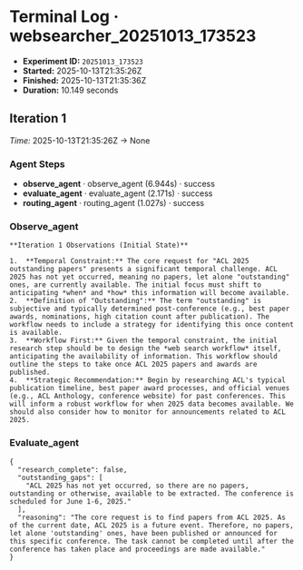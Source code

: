 # Terminal Log · websearcher_20251013_173523

- **Experiment ID:** `20251013_173523`
- **Started:** 2025-10-13T21:35:26Z
- **Finished:** 2025-10-13T21:35:36Z
- **Duration:** 10.149 seconds

## Iteration 1
*Time:* 2025-10-13T21:35:26Z → None

### Agent Steps
- **observe_agent** · observe_agent (6.944s) · success
- **evaluate_agent** · evaluate_agent (2.171s) · success
- **routing_agent** · routing_agent (1.027s) · success

### Observe_agent

```
**Iteration 1 Observations (Initial State)**

1.  **Temporal Constraint:** The core request for "ACL 2025 outstanding papers" presents a significant temporal challenge. ACL 2025 has not yet occurred, meaning no papers, let alone "outstanding" ones, are currently available. The initial focus must shift to anticipating *when* and *how* this information will become available.
2.  **Definition of "Outstanding":** The term "outstanding" is subjective and typically determined post-conference (e.g., best paper awards, nominations, high citation count after publication). The workflow needs to include a strategy for identifying this once content is available.
3.  **Workflow First:** Given the temporal constraint, the initial research step should be to design the *web search workflow* itself, anticipating the availability of information. This workflow should outline the steps to take once ACL 2025 papers and awards are published.
4.  **Strategic Recommendation:** Begin by researching ACL's typical publication timeline, best paper award processes, and official venues (e.g., ACL Anthology, conference website) for past conferences. This will inform a robust workflow for when 2025 data becomes available. We should also consider how to monitor for announcements related to ACL 2025.
```

### Evaluate_agent

```
{
  "research_complete": false,
  "outstanding_gaps": [
    "ACL 2025 has not yet occurred, so there are no papers, outstanding or otherwise, available to be extracted. The conference is scheduled for June 1-6, 2025."
  ],
  "reasoning": "The core request is to find papers from ACL 2025. As of the current date, ACL 2025 is a future event. Therefore, no papers, let alone 'outstanding' ones, have been published or announced for this specific conference. The task cannot be completed until after the conference has taken place and proceedings are made available."
}
```
